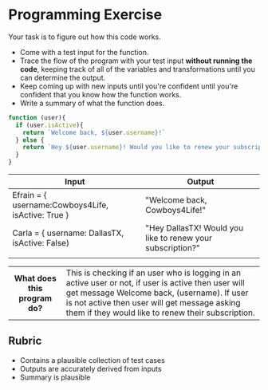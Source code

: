 # Programming Exercise

Your task is to figure out how this code works.

* Come with a test input for the function.
* Trace the flow of the program with your test input **without running the code**, keeping track of all of the variables and transformations until you can determine the output.
* Keep coming up with new inputs until you're confident until you're confident that you know how the function works.
* Write a summary of what the function does.

```js
function (user){
  if (user.isActive){
    return `Welcome back, ${user.username}!`
  } else {
    return `Hey ${user.username}! Would you like to renew your subscription?`
  }
}
```

| Input | Output |
| ----- | ------ |
|   Efrain = { username:Cowboys4Life, isActive: True }     |   "Welcome back, Cowboys4Life!"             | 
|   Carla = { username: DallasTX, isActive: False)     |    "Hey DallasTX! Would you like to renew your subscription?"    | 
|       |        | 

<table>
  <tr>
    <th>What does this program do?</th>
    <td>This is checking if an user who is logging in an active user or not, if user is active then user will get message Welcome back, (username).
If user is not active then user will get message asking them if they would like to renew their subscription. </td>
  </tr>
</table>

## Rubric

* Contains a plausible collection of test cases
* Outputs are accurately derived from inputs
* Summary is plausible
